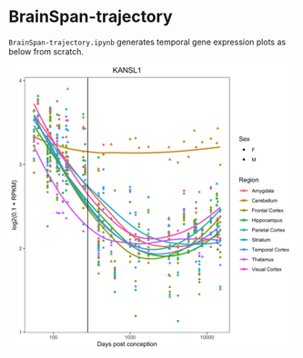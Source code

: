 # BrainSpan-trajectory
`BrainSpan-trajectory.ipynb` generates temporal gene expression plots as below from scratch.

![KANSL1](./KANSL1.png) 
